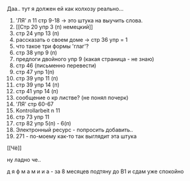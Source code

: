Даа.. тут я должен ей как колхозу реально...



1. 'ЛЯ' л 11 стр 9-18 -> это штука на выучить слова. 
2. [[Стр 20 упр 3 (п) немецкий]] 
3. стр 24 упр 13 (п)
4. рассказать о своем доме -> стр 36 упр = 1
5. что такое три формы 'глаг'?
6. стр 38 упр 9 (п)
7. предлоги двойного упр 9 (какая страница - не знаю)
8. стр 46 (письменно перевести)
9. стр 47 упр 1(п)
10. стр 39 упр 11 (п)
11. стр 39 упр 14 (п)
12. стр 41 упр 14 (п)
13. сообщение о кр листве? (не понял почерк)
14. 'ЛЯ' стр 60-67
15. Kontrollarbeit n 11
16. стр 73 упр 11
17. стр 82 упр 5(п) - 6(п)
18. Электронный ресурс - попросить добавить.. 
19. 271 - по-моему как-то так выглядит эта штука

[[Чё]] 



ну ладно че..

д я ф м а м и и а  - за 8 месяцев подтяну до B1 и сдам уже спокойно